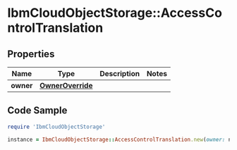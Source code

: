 # IbmCloudObjectStorage::AccessControlTranslation

## Properties

Name | Type | Description | Notes
------------ | ------------- | ------------- | -------------
**owner** | [**OwnerOverride**](OwnerOverride.md) |  | 

## Code Sample

```ruby
require 'IbmCloudObjectStorage'

instance = IbmCloudObjectStorage::AccessControlTranslation.new(owner: null)
```



